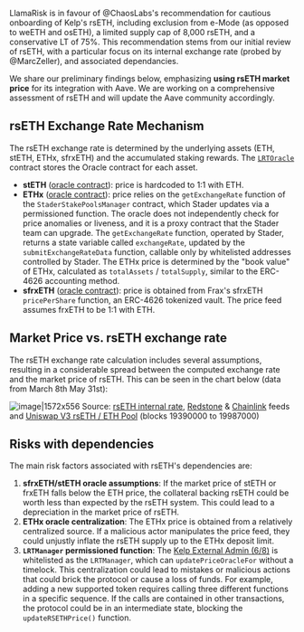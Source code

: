 LlamaRisk is in favour of @ChaosLabs's recommendation for cautious onboarding of Kelp's rsETH, including exclusion from e-Mode (as opposed to weETH and osETH), a limited supply cap of 8,000 rsETH, and a conservative LT of 75%. This recommendation stems from our initial review of rsETH, with a particular focus on its internal exchange rate (probed by @MarcZeller), and associated dependancies.

We share our preliminary findings below, emphasizing **using rsETH market price** for its integration with Aave. We are working on a comprehensive assessment of rsETH and will update the Aave community accordingly.

## rsETH Exchange Rate Mechanism

The rsETH exchange rate is determined by the underlying assets (ETH, stETH, ETHx, sfrxETH) and the accumulated staking rewards. The [`LRTOracle`](https://etherscan.io/address/0x349A73444b1a310BAe67ef67973022020d70020d) contract stores the Oracle contract for each asset.

* **stETH** ([oracle contract](https://etherscan.io/address/0x4cB8d6DCd56d6b371210E70837753F2a835160c4#code)): price is hardcoded to 1:1 with ETH.
* **ETHx** ([oracle contract](https://etherscan.io/address/0x3D08ccb47ccCde84755924ED6B0642F9aB30dFd2)): price relies on the `getExchangeRate` function of the `StaderStakePoolsManager` contract, which Stader updates via a permissioned function. The oracle does not independently check for price anomalies or liveness, and it is a proxy contract that the Stader team can upgrade. The `getExchangeRate` function, operated by Stader, returns a state variable called `exchangeRate`, updated by the `submitExchangeRateData` function, callable only by whitelisted addresses controlled by Stader. The ETHx price is determined by the "book value" of ETHx, calculated as `totalAssets` / `totalSupply`, similar to the ERC-4626 accounting method. 
* **sfrxETH** ([oracle contract](https://etherscan.io/address/0x8546A7C8C3C537914C3De24811070334568eF427)): price is obtained from Frax's sfrxETH `pricePerShare` function, an ERC-4626 tokenized vault. The price feed assumes frxETH to be 1:1 with ETH.

## Market Price vs. rsETH exchange rate

The rsETH exchange rate calculation includes several assumptions, resulting in a considerable spread between the computed exchange rate and the market price of rsETH. This can be seen in the chart below (data from March 8th May 31st):

![image|1572x556](upload://datA8dhdNMRERV3bVFpVefTclje.png)
Source: [rsETH internal rate](https://etherscan.io/address/0x349A73444b1a310BAe67ef67973022020d70020d), [Redstone](https://etherscan.io/address/0xA736eAe8805dDeFFba40cAB8c99bCB309dEaBd9B) & [Chainlink](https://etherscan.io/address/0x03c68933f7a3F76875C0bc670a58e69294cDFD01) feeds and [Uniswap V3 rsETH / ETH Pool](https://etherscan.io/address/0x059615EBf32C946aaab3D44491f78e4F8e97e1D3) (blocks 19390000 to 19987000)

## Risks with dependencies

The main risk factors associated with rsETH's dependencies are:

1. **sfrxETH/stETH oracle assumptions**: If the market price of stETH or frxETH falls below the ETH price, the collateral backing rsETH could be worth less than expected by the rsETH system. This could lead to a depreciation in the market price of rsETH.
2. **ETHx oracle centralization**: The ETHx price is obtained from a relatively centralized source. If a malicious actor manipulates the price feed, they could unjustly inflate the rsETH supply up to the ETHx deposit limit.
3. **`LRTManager` permissioned function**: The [Kelp External Admin (6/8)](https://etherscan.io/address/0xb3696a817D01C8623E66D156B6798291fa10a46d) is whitelisted as the `LRTManager`, which can `updatePriceOracleFor` without a timelock. This centralization could lead to mistakes or malicious actions that could brick the protocol or cause a loss of funds. For example, adding a new supported token requires calling three different functions in a specific sequence. If the calls are contained in other transactions, the protocol could be in an intermediate state, blocking the `updateRSETHPrice()` function.